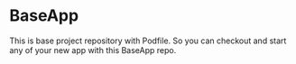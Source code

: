 # BaseApp
This is base project repository with Podfile. So you can checkout and start any of your new app with this BaseApp repo.
